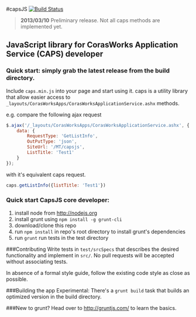 #capsJS
[![Build Status](https://travis-ci.org/RainerAtSpirit/caps.png?branch=master)](https://travis-ci.org/RainerAtSpirit/caps)
>  **2013/03/10** Preliminary release. Not all caps methods are implemented yet.

## JavaScript library for CorasWorks Application Service (CAPS) developer

### Quick start: simply grab the latest release from the build directory.

Include `caps.min.js` into your page and start using it. caps is a utility library
that allow easier access to `_layouts/CorasWorksApps/CorasWorksApplicationService.ashx` methods.

e.g. compare the following ajax request
```javascript
$.ajax('/_layouts/CorasWorksApps/CorasWorksApplicationService.ashx', {
    data: {
        RequestType: 'GetListInfo',
        OutPutType: 'json',
        SiteUrl: '/MT/capsjs',
        ListTitle: 'Test1'
    }
});
```

with it's equivalent caps request.
```javascript
caps.getListInfo({listTitle: 'Test1'})
```




### Quick start CapsJS core developer:

1. install node from http://nodejs.org
2. install grunt using `npm install -g grunt-cli`
3. download/clone this repo
4. run `npm install` in repo's root directory to install grunt's dependencies
5. run `grunt` run tests in the test directory

###Contributing
Write tests in `test/srcSpecs` that describes the desired functionality and implement in `src/`.
No pull requests will be accepted without associating tests.

In absence of a formal style guide, follow the existing code style as close as possible.

###Building the app
Experimental: There's a `grunt build` task that builds an optimized version in the build directory.

###New to grunt?
Head over to http://gruntjs.com/ to learn the basics.